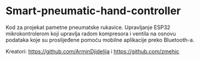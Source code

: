 # Smart-pneumatic-hand-controller
Kod za projekat pametne pneumatske rukavice. 
Upravljanje ESP32 mikrokontrolerom koji upravlja radom kompresora i ventila na osnovu podataka koje su proslijeđene pomoću mobilne aplikacije preko Bluetooth-a.

Kreatori: https://github.com/ArminDjidelija i https://github.com/zmehic
